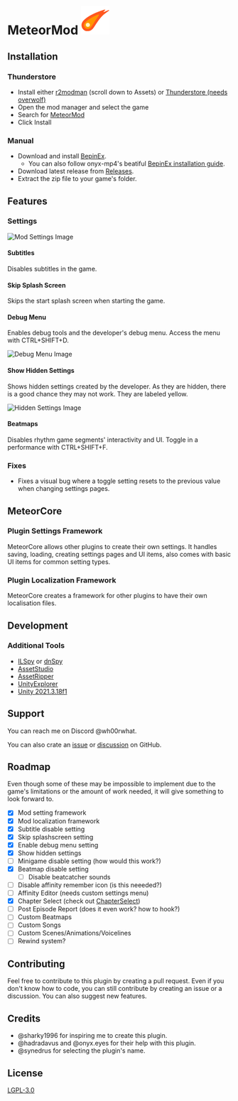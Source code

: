 # MeteorMod ![alt](ThunderStore/MeteorMod_icon_small.png "test")

## Installation
### Thunderstore
- Install either [r2modman](https://github.com/ebkr/r2modmanPlus/releases/latest) (scroll down to Assets) or [Thunderstore (needs overwolf)](https://www.overwolf.com/app/Thunderstore-Thunderstore_Mod_Manager)
- Open the mod manager and select the game
- Search for [MeteorMod](https://thunderstore.io/c/goodbye-volcano-high/p/Comahar/MeteorMod/)
- Click Install

### Manual
- Download and install [BepinEx](https://docs.bepinex.dev/articles/user_guide/installation/index.html).
    - You can also follow onyx-mp4's beatiful [BepinEx installation guide](https://onyx-mp4.github.io/?scene=bepinex-unzip).
- Download latest release from [Releases](https://github.com/Comahar/MeteorMod/releases/latest/download/MeteorMod.zip).
- Extract the zip file to your game's folder.

## Features
### Settings
![Mod Settings Image](https://github.com/Comahar/MeteorMod/assets/40366128/ab1e7210-eafe-45df-ba68-cbc9953877e1)


#### Subtitles

Disables subtitles in the game.

#### Skip Splash Screen

Skips the start splash screen when starting the game.

#### Debug Menu

Enables debug tools and the developer's debug menu. Access the menu with CTRL+SHIFT+D.

![Debug Menu Image](https://github.com/Comahar/MeteorMod/assets/40366128/64d26043-ecf8-43a8-952e-faa9038e6d2a)


#### Show Hidden Settings

Shows hidden settings created by the developer. As they are hidden, there is a good chance they may not work. They are labeled yellow.

![Hidden Settings Image](https://github.com/Comahar/MeteorMod/assets/40366128/8304de17-2b6d-4c8e-b444-8718c8a4d66b)


#### Beatmaps

Disables rhythm game segments' interactivity and UI. Toggle in a performance with CTRL+SHIFT+F.

### Fixes

- Fixes a visual bug where a toggle setting resets to the previous value when changing settings pages.

## MeteorCore

### Plugin Settings Framework

MeteorCore allows other plugins to create their own settings. It handles saving, loading, creating settings pages and UI items, also comes with basic UI items for common setting types.

### Plugin Localization Framework

MeteorCore creates a framework for other plugins to have their own localisation files.

## Development

### Additional Tools
- [ILSpy](https://github.com/icsharpcode/ILSpy) or [dnSpy](https://github.com/dnSpy/dnSpy)
- [AssetStudio](https://github.com/Perfare/AssetStudio)
- [AssetRipper](https://github.com/AssetRipper/AssetRipper)
- [UnityExplorer](https://github.com/sinai-dev/UnityExplorer)
- [Unity 2021.3.18f1](https://unity.com/releases/editor/whats-new/2021.3.18)

## Support

You can reach me on Discord @wh00rwhat. 

You can also crate an [issue](https://github.com/Comahar/MeteorMod/issues) or [discussion](https://github.com/Comahar/MeteorMod/discussions) on GitHub.

## Roadmap

Even though some of these may be impossible to implement due to the game's limitations or the amount of work needed, it will give something to look forward to.

- [x] Mod setting framework
- [x] Mod localization framework
- [x] Subtitle disable setting
- [x] Skip splashscreen setting
- [x] Enable debug menu setting
- [x] Show hidden settings
- [ ] Minigame disable setting (how would this work?)
- [x] Beatmap disable setting
	- [ ] Disable beatcatcher sounds
- [ ] Disable affinity remember icon (is this neeeded?)
- [ ] Affinity Editor (needs custom settings menu)
- [x] Chapter Select (check out [ChapterSelect](https://github.com/onyx-mp4/ChapterSelect))
- [ ] Post Episode Report (does it even work? how to hook?)
- [ ] Custom Beatmaps
- [ ] Custom Songs
- [ ] Custom Scenes/Animations/Voicelines
- [ ] Rewind system?

## Contributing

Feel free to contribute to this plugin by creating a pull request. Even if you don't know how to code, you can still contribute by creating an issue or a discussion. You can also suggest new features.


## Credits

- @sharky1996 for inspiring me to create this plugin.
- @hadradavus and @onyx.eyes for their help with this plugin.
- @synedrus for selecting the plugin's name.


## License

[LGPL-3.0](https://choosealicense.com/licenses/lgpl-3.0/)
